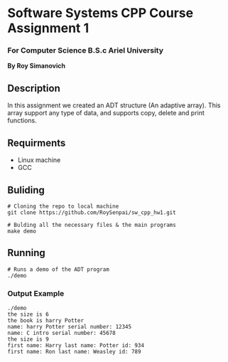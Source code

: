 # Software Systems CPP Course Assignment 1

### For Computer Science B.S.c Ariel University

**By Roy Simanovich**

## Description

In this assignment we created an ADT structure (An adaptive array). This array support any type of data, and supports copy, delete and print functions.

## Requirments

* Linux machine
* GCC

## Buliding

```
# Cloning the repo to local machine
git clone https://github.com/RoySenpai/sw_cpp_hw1.git

# Bulding all the necessary files & the main programs
make demo
```

## Running

```
# Runs a demo of the ADT program
./demo
```

### Output Example

```
./demo
the size is 6
the book is harry Potter
name: harry Potter serial number: 12345
name: C intro serial number: 45678
the size is 9
first name: Harry last name: Potter id: 934
first name: Ron last name: Weasley id: 789

```
